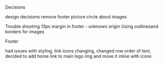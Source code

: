 Decisions

design decisions
remove footer picture
circle about images



Trouble shooting
13px margin in footer - unknown origin
Using outlinesand borders for images



Footer

had issues with styling, link icons changing, changed row order of text, decided to add home link to main logo img and move it inline with icons